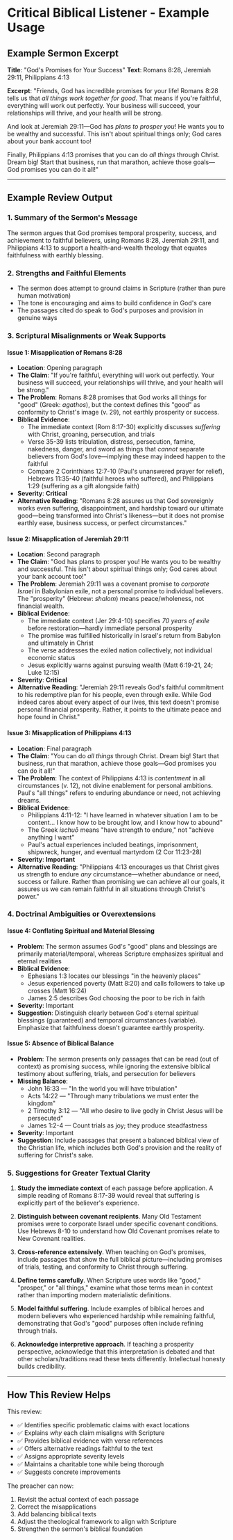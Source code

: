 # Critical Biblical Listener - Example Usage

## Example Sermon Excerpt

**Title**: "God's Promises for Your Success"
**Text**: Romans 8:28, Jeremiah 29:11, Philippians 4:13

**Excerpt**:
"Friends, God has incredible promises for your life! Romans 8:28 tells us that *all things work together for good*. That means if you're faithful, everything will work out perfectly. Your business will succeed, your relationships will thrive, and your health will be strong.

And look at Jeremiah 29:11—God has *plans to prosper you*! He wants you to be wealthy and successful. This isn't about spiritual things only; God cares about your bank account too!

Finally, Philippians 4:13 promises that you can do *all things* through Christ. Dream big! Start that business, run that marathon, achieve those goals—God promises you can do it all!"

---

## Example Review Output

### 1. Summary of the Sermon's Message

The sermon argues that God promises temporal prosperity, success, and achievement to faithful believers, using Romans 8:28, Jeremiah 29:11, and Philippians 4:13 to support a health-and-wealth theology that equates faithfulness with earthly blessing.

### 2. Strengths and Faithful Elements

- The sermon does attempt to ground claims in Scripture (rather than pure human motivation)
- The tone is encouraging and aims to build confidence in God's care
- The passages cited do speak to God's purposes and provision in genuine ways

### 3. Scriptural Misalignments or Weak Supports

#### **Issue 1: Misapplication of Romans 8:28**

- **Location**: Opening paragraph
- **The Claim**: "If you're faithful, everything will work out perfectly. Your business will succeed, your relationships will thrive, and your health will be strong."
- **The Problem**: Romans 8:28 promises that God works all things for "good" (Greek: *agathos*), but the context defines this "good" as conformity to Christ's image (v. 29), not earthly prosperity or success.
- **Biblical Evidence**: 
  - The immediate context (Rom 8:17-30) explicitly discusses *suffering* with Christ, groaning, persecution, and trials
  - Verse 35-39 lists tribulation, distress, persecution, famine, nakedness, danger, and sword as things that *cannot* separate believers from God's love—implying these may indeed happen to the faithful
  - Compare 2 Corinthians 12:7-10 (Paul's unanswered prayer for relief), Hebrews 11:35-40 (faithful heroes who suffered), and Philippians 1:29 (suffering as a gift alongside faith)
- **Severity**: **Critical**
- **Alternative Reading**: "Romans 8:28 assures us that God sovereignly works even suffering, disappointment, and hardship toward our ultimate good—being transformed into Christ's likeness—but it does not promise earthly ease, business success, or perfect circumstances."

#### **Issue 2: Misapplication of Jeremiah 29:11**

- **Location**: Second paragraph
- **The Claim**: "God has plans to prosper you! He wants you to be wealthy and successful. This isn't about spiritual things only; God cares about your bank account too!"
- **The Problem**: Jeremiah 29:11 was a covenant promise to *corporate Israel* in Babylonian exile, not a personal promise to individual believers. The "prosperity" (Hebrew: *shalom*) means peace/wholeness, not financial wealth.
- **Biblical Evidence**:
  - The immediate context (Jer 29:4-10) specifies *70 years of exile* before restoration—hardly immediate personal prosperity
  - The promise was fulfilled historically in Israel's return from Babylon and ultimately in Christ
  - The verse addresses the exiled nation collectively, not individual economic status
  - Jesus explicitly warns against pursuing wealth (Matt 6:19-21, 24; Luke 12:15)
- **Severity**: **Critical**
- **Alternative Reading**: "Jeremiah 29:11 reveals God's faithful commitment to his redemptive plan for his people, even through exile. While God indeed cares about every aspect of our lives, this text doesn't promise personal financial prosperity. Rather, it points to the ultimate peace and hope found in Christ."

#### **Issue 3: Misapplication of Philippians 4:13**

- **Location**: Final paragraph
- **The Claim**: "You can do *all things* through Christ. Dream big! Start that business, run that marathon, achieve those goals—God promises you can do it all!"
- **The Problem**: The context of Philippians 4:13 is *contentment* in all circumstances (v. 12), not divine enablement for personal ambitions. Paul's "all things" refers to enduring abundance or need, not achieving dreams.
- **Biblical Evidence**:
  - Philippians 4:11-12: "I have learned in whatever situation I am to be content... I know how to be brought low, and I know how to abound"
  - The Greek *ischuō* means "have strength to endure," not "achieve anything I want"
  - Paul's actual experiences included beatings, imprisonment, shipwreck, hunger, and eventual martyrdom (2 Cor 11:23-28)
- **Severity**: **Important**
- **Alternative Reading**: "Philippians 4:13 encourages us that Christ gives us strength to endure *any* circumstance—whether abundance or need, success or failure. Rather than promising we can achieve all our goals, it assures us we can remain faithful in all situations through Christ's power."

### 4. Doctrinal Ambiguities or Overextensions

#### **Issue 4: Conflating Spiritual and Material Blessing**

- **Problem**: The sermon assumes God's "good" plans and blessings are primarily material/temporal, whereas Scripture emphasizes spiritual and eternal realities
- **Biblical Evidence**: 
  - Ephesians 1:3 locates our blessings "in the heavenly places"
  - Jesus experienced poverty (Matt 8:20) and calls followers to take up crosses (Matt 16:24)
  - James 2:5 describes God choosing the poor to be rich in faith
- **Severity**: Important
- **Suggestion**: Distinguish clearly between God's eternal spiritual blessings (guaranteed) and temporal circumstances (variable). Emphasize that faithfulness doesn't guarantee earthly prosperity.

#### **Issue 5: Absence of Biblical Balance**

- **Problem**: The sermon presents only passages that can be read (out of context) as promising success, while ignoring the extensive biblical testimony about suffering, trials, and persecution for believers
- **Missing Balance**:
  - John 16:33 — "In the world you will have tribulation"
  - Acts 14:22 — "Through many tribulations we must enter the kingdom"
  - 2 Timothy 3:12 — "All who desire to live godly in Christ Jesus will be persecuted"
  - James 1:2-4 — Count trials as joy; they produce steadfastness
- **Severity**: Important
- **Suggestion**: Include passages that present a balanced biblical view of the Christian life, which includes both God's provision and the reality of suffering for Christ's sake.

### 5. Suggestions for Greater Textual Clarity

1. **Study the immediate context** of each passage before application. A simple reading of Romans 8:17-39 would reveal that suffering is explicitly part of the believer's experience.

2. **Distinguish between covenant recipients**. Many Old Testament promises were to corporate Israel under specific covenant conditions. Use Hebrews 8-10 to understand how Old Covenant promises relate to New Covenant realities.

3. **Cross-reference extensively**. When teaching on God's promises, include passages that show the full biblical picture—including promises of trials, testing, and conformity to Christ through suffering.

4. **Define terms carefully**. When Scripture uses words like "good," "prosper," or "all things," examine what those terms mean in context rather than importing modern materialistic definitions.

5. **Model faithful suffering**. Include examples of biblical heroes and modern believers who experienced hardship while remaining faithful, demonstrating that God's "good" purposes often include refining through trials.

6. **Acknowledge interpretive approach**. If teaching a prosperity perspective, acknowledge that this interpretation is debated and that other scholars/traditions read these texts differently. Intellectual honesty builds credibility.

---

## How This Review Helps

This review:
- ✅ Identifies specific problematic claims with exact locations
- ✅ Explains *why* each claim misaligns with Scripture
- ✅ Provides biblical evidence with verse references
- ✅ Offers alternative readings faithful to the text
- ✅ Assigns appropriate severity levels
- ✅ Maintains a charitable tone while being thorough
- ✅ Suggests concrete improvements

The preacher can now:
1. Revisit the actual context of each passage
2. Correct the misapplications
3. Add balancing biblical texts
4. Adjust the theological framework to align with Scripture
5. Strengthen the sermon's biblical foundation
